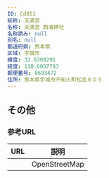 ```yaml
---
ID: Cd851
総称: 天満宮
名称: 天満宮 西浦神社
名称読み: null
別名: null
都道府県: 熊本県
区域: 宇城市
緯度: 32.6308291
経度: 130.6057783
郵便番号: 8693472
住所: 熊本県宇城市不知火町松合８０５
---
```


## その他

### 参考URL

| URL | 説明          |
| --- | ------------- |
|     | OpenStreetMap |
